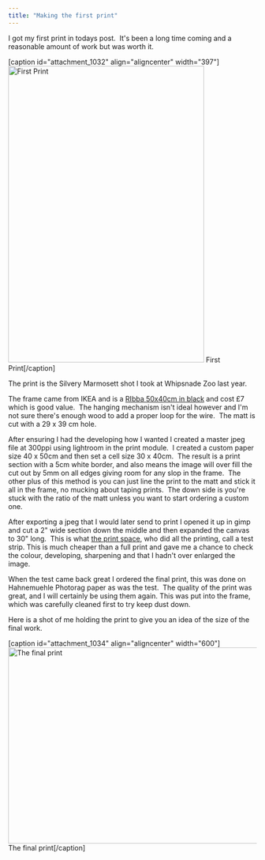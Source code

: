 ```yaml
---
title: "Making the first print"
---
```


I got my first print in todays post.  It's been a long time coming and a reasonable amount of work but was worth it.

[caption id="attachment_1032" align="aligncenter" width="397"]<a href="http://www.cpearson.me.uk/wp-content/uploads/2013/06/CJP20130606-4909.jpg"><img class="size-medium wp-image-1032" alt="First Print" src="http://www.cpearson.me.uk/wp-content/uploads/2013/06/CJP20130606-4909-397x600.jpg" width="397" height="600" /></a> First Print[/caption]

The print is the Silvery Marmosett shot I took at Whipsnade Zoo last year.

The frame came from IKEA and is a <a href="http://www.ikea.com/gb/en/catalog/products/60132521/#/60132521" target="_blank">RIbba 50x40cm in black</a> and cost £7 which is good value.  The hanging mechanism isn't ideal however and I'm not sure there's enough wood to add a proper loop for the wire.  The matt is cut with a 29 x 39 cm hole.<!--more-->

After ensuring I had the developing how I wanted I created a master jpeg file at 300ppi using lightroom in the print module.  I created a custom paper size 40 x 50cm and then set a cell size 30 x 40cm.  The result is a print section with a 5cm white border, and also means the image will over fill the cut out by 5mm on all edges giving room for any slop in the frame.  The other plus of this method is you can just line the print to the matt and stick it all in the frame, no mucking about taping prints.  The down side is you're stuck with the ratio of the matt unless you want to start ordering a custom one.

After exporting a jpeg that I would later send to print I opened it up in gimp and cut a 2" wide section down the middle and then expanded the canvas to 30" long.  This is what <a href="http://www.theprintspace.co.uk/" target="_blank">the print space</a>, who did all the printing, call a test strip. This is much cheaper than a full print and gave me a chance to check the colour, developing, sharpening and that I hadn't over enlarged the image.

When the test came back great I ordered the final print, this was done on Hahnemuehle Photorag paper as was the test.  The quality of the print was great, and I will certainly be using them again. This was put into the frame, which was carefully cleaned first to try keep dust down.

Here is a shot of me holding the print to give you an idea of the size of the final work.

[caption id="attachment_1034" align="aligncenter" width="600"]<a href="http://www.cpearson.me.uk/wp-content/uploads/2013/06/CJP20130606-4922.jpg"><img class="size-medium wp-image-1034" alt="The final print" src="http://www.cpearson.me.uk/wp-content/uploads/2013/06/CJP20130606-4922-600x397.jpg" width="600" height="397" /></a> The final print[/caption]
